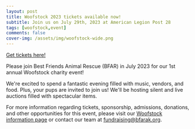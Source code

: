 ```yaml
---
layout: post
title: Woofstock 2023 tickets available now!
subtitle: Join us on July 29th, 2023 at American Legion Post 28
tags: [woofstock,event]
comments: false
cover-img: /assets/img/woofstock-wide.png
---
```


[Get tickets here!](https://www.eventbrite.com/e/634895679067)

Please join Best Friends Animal Rescue (BFAR) in July 2023 for our 1st annual Woofstock charity event!

We're excited to spend a fantastic evening filled with music, vendors, and food. Plus, your pups are invited to join us! We'll be hosting silent and live auctions filled with spectacular items.

For more information regarding tickets, sponsorship, admissions, donations, and other opportunities for this event, please visit our [Woofstock information page](/woofstock2023) or contact our team at [fundraising@bfarak.org](mailto:fundraising@bfarak.org).


